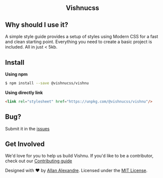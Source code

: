 <h2 align="center">Vishnucss</h2>

## Why should I use it?

A simple style guide provides a setup of styles using Modern CSS for a fast and clean starting point. Everything you need to create a basic project is included. All in just < 5kb.

## Install

**Using npm**

```sh
$ npm install --save @vishnucss/vishnu
```

**Using directly link**

```html
<link rel="stylesheet" href="https://unpkg.com/@vishnucss/vishnu"/>
```

## Bug?

Submit it in the [issues](https://github.com/vishnucss/vishnu/issues)

## Get Involved

We'd love for you to help us build Vishnu. If you'd like to be a contributor, check out our <a href="https://github.com/vishnucss/vishnucss/blob/master/.github/CONTRIBUTING.md" target="_blank">Contributing guide</a>

<p>Designed with ♥ by <a target="_blank" href="http://alexandesigner.com.br" title="Allan Alexandre">Allan Alexandre</a>. Licensed under the <a target="_blank" href="https://github.com/vishnucss/vishnu#license" title="MIT License">MIT License</a>.</p>